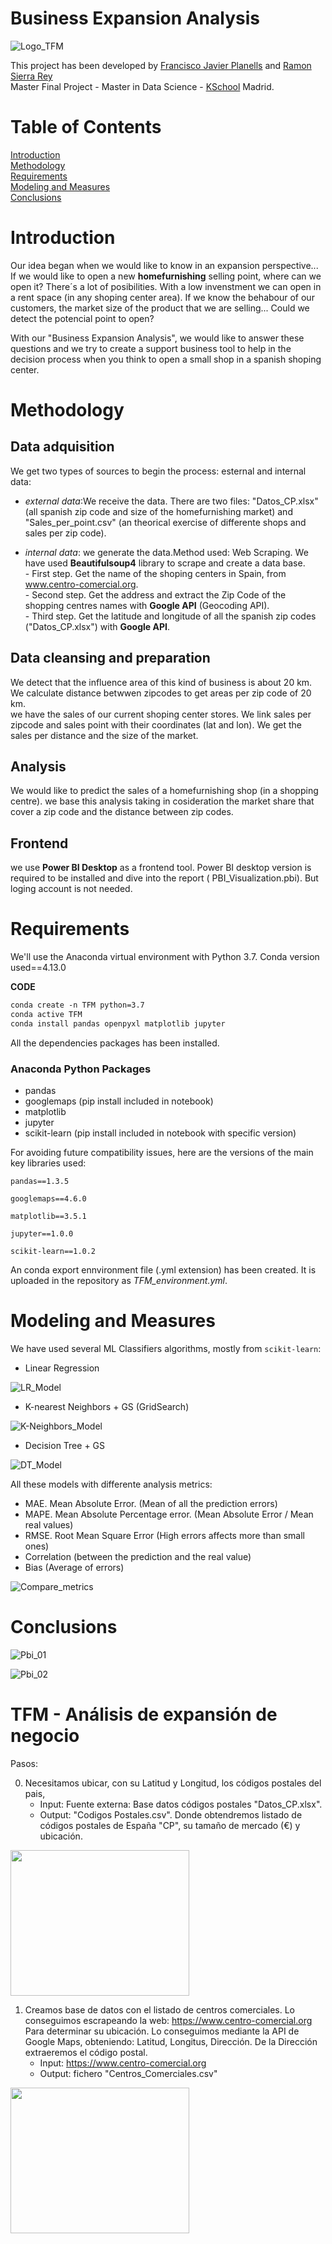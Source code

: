 # Business Expansion Analysis
![Logo_TFM](https://user-images.githubusercontent.com/56726458/173163556-e6e82cca-f374-400a-8a60-4f13fa8ca043.JPG)
  
  This project has been developed by [Francisco Javier Planells](https://github.com/fplanells) and [Ramon Sierra Rey](https://github.com/ramonsierrarey)  
Master Final Project - Master in Data Science - [KSchool](https://www.kschool.com/) Madrid.
  
  # Table of Contents

[Introduction](#introduction) <br>
[Methodology](#methodology) <br>
[Requirements](#requirements) <br>
[Modeling and Measures](#modeling-and-measures) <br>
[Conclusions](#conclusions) <br>


# Introduction

  Our idea began when we would like to know in an expansion perspective... If we would like to open a new **homefurnishing** selling point, where can we open it? There´s a lot of posibilities. With a low invenstment we can open in a rent space (in any shoping center area). If we know the behabour of our customers, the market size of the product that we are selling... Could we detect the potencial point to open?  
  
  With our "Business Expansion Analysis", we would like to answer these questions and  we try to create a support business tool to help in the decision process when you think to open a small shop in a spanish shoping center.

  
# Methodology
  
  ## Data adquisition
We get two types of sources to begin the process: esternal and internal data:
* _external data_:We receive the data. There are two files: "Datos_CP.xlsx" (all spanish zip code and size of the homefurnishing market) and "Sales_per_point.csv"  (an theorical exercise of differente shops and sales per zip code).

* _internal data_: we generate the data.Method used: Web Scraping. We have used **Beautifulsoup4** library to scrape and create a data base.  
                      - First step. Get the name of the shoping centers in Spain, from www.centro-comercial.org.  
                      - Second step. Get the address and extract the Zip Code of the shopping centres names with **Google API** (Geocoding API).  
                      - Third step. Get the latitude and longitude of all the spanish zip codes ("Datos_CP.xlsx") with **Google API**.

## Data cleansing and preparation
We detect that the influence area of this kind of business is about 20 km. We calculate distance betwwen zipcodes to get areas per zip code of 20 km.  
we have the sales of our current shoping center stores. We link sales per zipcode and sales point  with their coordinates (lat and lon). We get the sales per distance and the size of the market.

## Analysis
We would like to predict the sales of a homefurnishing shop (in a shopping centre). we base this analysis taking in cosideration the market share  that cover a zip code and the distance between zip codes. 

  
## Frontend
we use **Power BI Desktop** as a frontend tool. Power BI desktop version is required to be installed and dive into the report ( PBI_Visualization.pbi).
But loging account is not needed.


# Requirements

We'll use the Anaconda virtual environment with Python 3.7.
Conda version used==4.13.0

**CODE**
````markdown
conda create -n TFM python=3.7
conda active TFM
conda install pandas openpyxl matplotlib jupyter
````
All the dependencies packages has been installed.

### Anaconda Python Packages

* pandas
* googlemaps (pip install included in notebook)
* matplotlib
* jupyter
* scikit-learn (pip install included in notebook with specific version)

For avoiding future compatibility issues, here are the versions of the main key libraries used:

```
pandas==1.3.5

googlemaps==4.6.0

matplotlib==3.5.1

jupyter==1.0.0

scikit-learn==1.0.2
```
An conda export ennvironment file (.yml extension) has been created. It is uploaded in the repository as *TFM_environment.yml*.

# Modeling and Measures

We have used several ML Classifiers algorithms, mostly from `scikit-learn`:

* Linear Regression

![LR_Model](https://user-images.githubusercontent.com/56726458/173640185-e1c3fe5a-e983-4787-9e3c-6279a6e3e17e.JPG)

* K-nearest Neighbors + GS (GridSearch)

![K-Neighbors_Model](https://user-images.githubusercontent.com/56726458/173641015-00e006f4-01a0-4d08-91ed-441e8a7a8062.JPG)

* Decision Tree + GS

![DT_Model](https://user-images.githubusercontent.com/56726458/173644907-4cfe1ea2-1569-4c73-bcb0-d32162aa426c.JPG)

All these models with differente analysis metrics:

* MAE. Mean Absolute Error. (Mean of all the prediction errors)  
* MAPE. Mean Absolute Percentage error. (Mean Absolute Error / Mean real values)  
* RMSE. Root Mean Square Error (High errors affects more than small ones)  
* Correlation (between the prediction and the real value)  
* Bias (Average of errors)  

![Compare_metrics](https://user-images.githubusercontent.com/56726458/173650957-1c355721-6f4b-4e17-889f-815c5fcdcaeb.JPG)


# Conclusions

![Pbi_01](https://user-images.githubusercontent.com/56726458/173658928-6969bc9a-3d4d-4767-b3f9-14453c81d293.JPG)

![Pbi_02](https://user-images.githubusercontent.com/56726458/173659602-7473efe5-09df-4045-b92d-b95c998a9cb9.JPG)


# TFM - Análisis de expansión de negocio

Pasos:

0. Necesitamos ubicar, con su Latitud y Longitud, los códigos postales del pais, 
   * Input: Fuente externa: Base datos códigos postales "Datos_CP.xlsx".
   * Output: "Codigos Postales.csv". Donde obtendremos listado de códigos postales de España "CP", su tamaño de mercado (€) y ubicación.

  <div align="left"><img src="https://user-images.githubusercontent.com/56726458/161086803-b24acbf4-8cc3-4bc6-9991-82bcbddbff45.JPG" width="286" height="233"> 

1. Creamos base de datos con el listado de centros comerciales. Lo conseguimos escrapeando la web: https://www.centro-comercial.org
   Para determinar su ubicación. Lo conseguimos mediante la API de Google Maps, obteniendo: Latitud, Longitus, Dirección. De la Dirección extraeremos el código postal.
   * Input: https://www.centro-comercial.org
   * Output: fichero "Centros_Comerciales.csv"
   
<div align="left"><img src="https://user-images.githubusercontent.com/56726458/160465542-9ff20102-2ded-491a-b6fc-c69b39414301.JPG" width="286" height="233">

